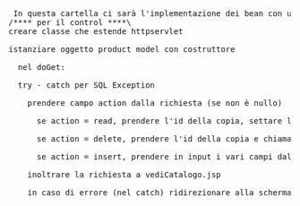 <style>
.commento {
  color=green;
}
  
</style>
<pre> In questa cartella ci sarà l'implementazione dei bean con una pagina jsp per il catalogo e le funzioni amministratore e il control
<span class="commento">/**** per il control ****\ </span>
creare classe che estende httpservlet <br/>
istanziare oggetto product model con costruttore <br/>
  nel doGet: <br/>
  try - catch per SQL Exception <br/>
    prendere campo action dalla richiesta (se non è nullo) <br/>
      se action = read, prendere l'id della copia, settare l'attributo id = a quello che si ottiene facendo doRetrievebyKey, inoltrare la richiesta a vediProdotto.jsp <br/>
      se action = delete, prendere l'id della copia e chiamare il doDelete <br/>
      se action = insert, prendere in input i vari campi dalla richiesta e chiamare il doSave, instanziando prima il bean corretto <br/>
    inoltrare la richiesta a vediCatalogo.jsp <br/>
    in caso di errore (nel catch) ridirezionare alla schermata di errore <br/>
</pre>
